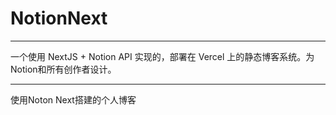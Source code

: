 # NotionNext

<hr/>
一个使用 NextJS + Notion API 实现的，部署在 Vercel 上的静态博客系统。为Notion和所有创作者设计。

<hr/>
使用Noton Next搭建的个人博客
